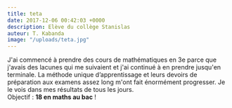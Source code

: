 ```yaml
---
title: teta
date: 2017-12-06 00:42:03 +0000
description: Elève du collège Stanislas
auteur: T. Kabanda
image: "/uploads/teta.jpg"
---
```

J'ai commencé à prendre des cours de mathématiques en 3e parce que j'avais des lacunes qui me suivaient et j'ai continué à en prendre jusqu'en terminale.  La méthode unique d’apprentissage et leurs devoirs de préparation aux examens assez long m'ont fait  énormément progresser. Je le vois dans mes résultats de tous les jours.  
Objectif : **18 en maths au bac** !